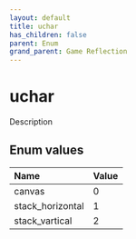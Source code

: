 ```yaml
---
layout: default
title: uchar
has_children: false
parent: Enum
grand_parent: Game Reflection
---
```

# uchar
Description 

## Enum values

| Name | Value |
|:-------------|:--------------|
| canvas | 0 |
| stack_horizontal | 1 |
| stack_vartical | 2 |


